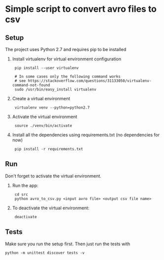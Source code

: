 # Simple script to convert avro files to csv


## Setup

The project uses Python 2.7 and requires pip to be installed

1. Install virtualenv for virtual environment configuration
       
        pip install --user virtualenv
    
        # In some cases only the following command works 
        # see https://stackoverflow.com/questions/31133050/virtualenv-command-not-found
        sudo /usr/bin/easy_install virtualenv 

2. Create a virtual environment

        virtualenv venv --python=python2.7

3. Activate the virtual environment

        source ./venv/bin/activate

4. Install all the dependencies using requirements.txt (no dependencies for now)

        pip install -r requirements.txt


## Run

Don't forget to activate the virtual environment.

1. Run the app:

        cd src
        python avro_to_csv.py <input avro file> <output csv file name>

2. To deactivate the virtual environment:
    
        deactivate
    
    
## Tests

Make sure you run the setup first. Then just run the tests with
    
    python -m unittest discover tests -v


